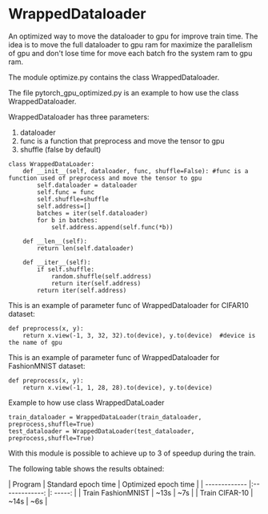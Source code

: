 # WrappedDataloader
An optimized way to move the dataloader to gpu for improve train time.
The idea is to move the full dataloader to gpu ram for maximize the parallelism of gpu and don't lose time for move each batch fro the system ram to gpu ram.

The module optimize.py contains the class WrappedDataloader.

The file pytorch_gpu_optimized.py is an example to how use the class WrappedDataloader.

WrappedDataloader has three parameters:
  1. dataloader
  2. func is a function that preprocess and move the tensor to gpu
  3. shuffle (false by default)
```
class WrappedDataLoader:
    def __init__(self, dataloader, func, shuffle=False): #func is a function used of preprocess and move the tensor to gpu
        self.dataloader = dataloader
        self.func = func
        self.shuffle=shuffle
        self.address=[]
        batches = iter(self.dataloader)
        for b in batches:
            self.address.append(self.func(*b))

    def __len__(self):
        return len(self.dataloader)

    def __iter__(self):
        if self.shuffle:
            random.shuffle(self.address)
            return iter(self.address)
        return iter(self.address)
```

This is an example of parameter func of WrappedDataloader for CIFAR10 dataset:
```
def preprocess(x, y):
    return x.view(-1, 3, 32, 32).to(device), y.to(device)  #device is the name of gpu
```
This is an example of parameter func of WrappedDataloader for FashionMNIST dataset:
```
def preprocess(x, y):
    return x.view(-1, 1, 28, 28).to(device), y.to(device)
```
Example to how use class WrappedDataLoader
```
train_dataloader = WrappedDataLoader(train_dataloader, preprocess,shuffle=True)
test_dataloader = WrappedDataLoader(test_dataloader, preprocess,shuffle=True)
```
With this module is possible to achieve up to 3 of speedup during the train.

The following table shows the results obtained:

| Program             | Standard epoch time   | Optimized epoch time  |
| -------------       |:-------------:        |: -----:                |
| Train FashionMNIST  |        ~13s           |           ~7s         |
| Train CIFAR-10      |        ~14s           |           ~6s         |

